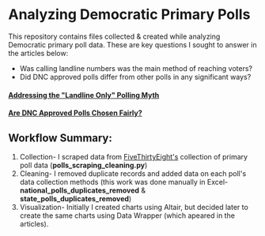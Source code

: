 # Analyzing Democratic Primary Polls

This repository contains files collected & created while analyzing Democratic primary poll data. These are key questions I sought to answer in the articles below: 
- Was calling landline numbers was the main method of reaching voters?
- Did DNC approved polls differ from other polls in any significant ways? 

#### [Addressing the "Landline Only" Polling Myth]()
#### [Are DNC Approved Polls Chosen Fairly?]()

## Workflow Summary:
1. Collection- I scraped data from [FiveThirtyEight's](https://projects.fivethirtyeight.com/2020-primaries/democratic/) collection of primary poll data (**polls_scraping_cleaning.py**)
2. Cleaning- I removed duplicate records and added data on each poll's data collection methods (this work was done manually in Excel- **national_polls_duplicates_removed** & **state_polls_duplicates_removed**)
3. Visualization- Initially I created charts using Altair, but decided later to create the same charts using Data Wrapper (which apeared in the articles).
